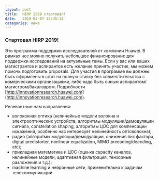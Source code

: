 ```yaml
---
layout: post
title:  HIRP 2019 стартовал!
date:   2019-03-07 13:45:12
categories: news
---
```

### Стартовал HIRP 2019!

Это программа поддержки исследователей от компании Huawei. В рамках нее можно получить небольшое финансирование для поддержки исследований на актуальные темы. Если у вас или ваших магистрантов и аспирантов есть желание принять участие, мы можем помочь подготовить proposals. Для участия в программе вы должны быть оформлены в штат на полную ставку без совместительства с комерческими организациями, либо надо быть очным аспирантом/магистром/бакалавром. Подробности [http://innovationresearch.huawei.com](http://innovationresearch.huawei.com).  

Релевантные нам направления:
- волоконная оптика (нелинейные модели волокна и электрооптических устройств, алгоритмы модуляции/демодуляции сигнала, constellation shaping, алгоритмы ЦОС для компенсации искажений, особенно нас интересует нелинейность оптоволокна);
- радио (алгоритмы модуляции/демодуляции, снижения пик фактора, digital predistorter, nonlinear equalization, MIMO precoding/decoding, etc);
- прикладная математика и ЦОС (оценка capacity каналов, нелинейные модели, адаптивная фильтрация, тензорные разложения и т.д.);
- machine learning и нейронные сети, применительно к задачам телекоммуникаций

